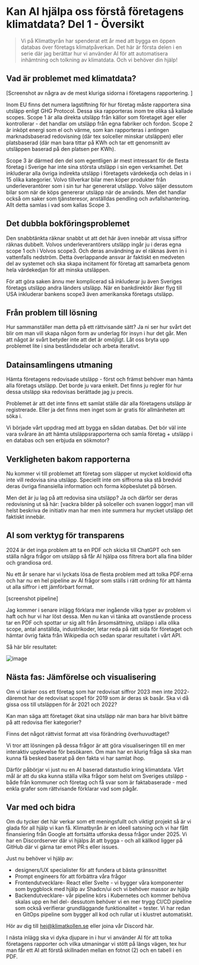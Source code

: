 # Kan AI hjälpa oss förstå företagens klimatdata? Del 1 - Översikt

> Vi på Klimatbyrån har spenderat ett år med att bygga en öppen databas över företags klimatpåverkan. Det här är första delen i en serie där jag berättar hur vi använder AI för att automatisera inhämtning och tolkning av klimatdata. Och vi behöver din hjälp!

## Vad är problemet med klimatdata?
[Screenshot av några av de mest kluriga sidorna i företagens rapportering. ]

Inom EU finns det numera lagstiftning för hur företag måste rapportera sina utsläpp enligt GHG Protocol. Dessa ska rapporteras inom tre olika så kallade scopes. Scope 1 är alla direkta utsläpp från källor som företaget äger eller kontrollerar - det handlar om utsläpp från egna fabriker och fordon. Scope 2 är inköpt energi som el och värme, som kan rapporteras i antingen marknadsbaserad redovisning (där tex solceller minskar utsläppen) eller platsbaserad (där man bara tittar på KWh och tar ett genomsnitt av utsläppen baserad på den platsen per KWh).

Scope 3 är därmed den del som egentligen är mest intressant för de flesta företag i Sverige har inte sina största utsläpp i sin egen verksamhet. Det inkluderar alla övriga indirekta utsläpp i företagets värdekedja och delas in i 15 olika kategorier. Volvo tillverkar bilar men köper produkter från underleverantörer som i sin tur har genererat utsläpp. Volvo säljer dessutom bilar som när de köps genererar utsläpp när de används. Men det handlar också om saker som tjänsteresor, anställdas pendling och avfallshantering. Allt detta samlas i vad som kallas Scope 3.

## Det dubbla bokföringsproblemet
Den snabbtänkta räknar snabbt ut att det här även innebär att vissa siffror räknas dubbelt. Volvos underleverantörers utsläpp ingår ju i deras egna scope 1 och i Volvos scope3. Och deras användning av el räknas även in i vattenfalls nedström. Detta överlappande ansvar är faktiskt en medveten del av systemet och ska skapa incitament för företag att samarbeta genom hela värdekedjan för att minska utsläppen.

För att göra saken ännu mer komplicerad så inkluderar ju även Sveriges företags utsläpp andra länders utsläpp. När en bankdirektör åker flyg till USA inkluderar bankens scope3 även amerikanska företags utsläpp. 

## Från problem till lösning
Hur sammanställer man detta på ett rättvisande sätt?
Ja ni ser hur svårt det blir om man vill skapa någon form av underlag för insyn i hur det går. Men att något är svårt betyder inte att det är omöjligt. Låt oss bryta upp problemet lite i sina beståndsdelar och arbeta iterativt.

## Datainsamlingens utmaning
Hämta företagens redovisade utsläpp - först och främst behöver man hämta alla företags utsläpp. Det borde ju vara enkelt. Det finns ju regler för hur dessa utsläpp ska redovisas berättade jag ju precis. 

Problemet är att det inte finns ett samlat ställe där alla företagens utsläpp är registrerade. Eller ja det finns men inget som är gratis för allmänheten att söka i. 

Vi började vårt uppdrag med att bygga en sådan databas. Det bör väl inte vara svårare än att hämta utsläppsrapporterna och samla företag + utsläpp i en databas och sen erbjuda en sökmotor?

## Verkligheten bakom rapporterna
Nu kommer vi till problemet att företag som släpper ut mycket koldioxid ofta inte vill redovisa sina utsläpp. Speciellt inte om siffrorna ska stå bredvid deras övriga finansiella information och forma köpbeslutet på börsen. 

Men det är ju lag på att redovisa sina utsläpp? Ja och därför ser deras redovisning ut så här: [vackra bilder på solceller och svanen loggor] man vill helst beskriva de initiativ man har men inte summera hur mycket utsläpp det faktiskt innebär.

## AI som verktyg för transparens
2024 är det inga problem att ta en PDF och skicka till ChatGPT och sen ställa några frågor om utsläpp så får AI hjälpa oss filtrera bort alla fina bilder och grandiosa ord.

Nu ett år senare har vi lyckats lösa de flesta problem med att tolka PDF:erna och har nu en hel pipeline av AI frågor som ställs i rätt ordning för att hämta ut alla siffror i ett jämförbart format.

[screenshot pipeline]

Jag kommer i senare inlägg förklara mer ingående vilka typer av problem vi haft och hur vi har löst dessa. Men nu kan vi tänka att ovanstående process tar en PDF och spottar ur sig allt från årsomsättning, utsläpp i alla olika scope, antal anställda, industrikoder, letar reda på rätt sida för företaget och hämtar övrig fakta från Wikipedia och sedan sparar resultatet i vårt API.

Så här blir resultatet:

![image](https://github.com/user-attachments/assets/acaf8446-12f7-4e28-b1d9-76d1c820660b)

## Nästa fas: Jämförelse och visualisering
Om vi tänker oss ett företag som har redovisat siffror 2023 men inte 2022- däremot har de redovisat scope1 för 2019 som är deras sk basår. Ska vi då gissa oss till utsläppen för år 2021 och 2022? 

Kan man säga att företaget ökat sina utsläpp när man bara har blivit bättre på att redovisa fler kategorier?

Finns det något rättvist format att visa förändring överhuvudtaget?

Vi tror att lösningen på dessa frågor är att göra visualiseringen till en mer interaktiv upplevelse för besökaren. Om man har en klurig fråga så ska man kunna få besked baserat på den fakta vi har samlat ihop.

Därför påbörjar vi just nu en AI baserad datastudio kring klimatdata. Vårt mål är att du ska kunna ställa vilka frågor som helst om Sveriges utsläpp - både från kommuner och företag och få svar som är faktabaserade - med enkla grafer som rättvisande förklarar vad som pågår.

## Var med och bidra
Om du tycker det här verkar som ett meningsfullt och viktigt projekt så är vi glada för all hjälp vi kan få. Klimatbyrån är en ideell satsning och vi har fått finansiering från Google att fortsätta utforska dessa frågor under 2025. Vi har en Discordserver där vi hjälps åt att bygga - och all källkod ligger på GitHub där vi gärna tar emot PR:s eller issues. 

Just nu behöver vi hjälp av:
- designers/UX specialister för att fundera ut bästa gränssnittet
- Prompt engineers för att förbättra våra frågor
- Frontendutvecklare- React eller Svelte - vi bygger våra komponenter som byggblock med hjälp av Shadcn/ui och vi behöver massor av hjälp
- Backendutvecklare- vår pipeline körs i Kubernetes och kommer behöva skalas upp en hel del- dessutom behöver vi en mer trygg CI/CD pipeline som också verifierar grundläggande funktionalitet = tester. Vi har redan en GitOps pipeline som bygger all kod och rullar ut i klustret automatiskt.

Hör av dig till hej@klimatkollen.se eller joina vår Discord här.

I nästa inlägg ska vi dyka djupare in i hur vi använder AI för att tolka företagens rapporter och vilka utmaningar vi stött på längs vägen, tex hur man får ett AI att förstå skillnaden mellan en fotnot (2) och en tabell i en PDF.
